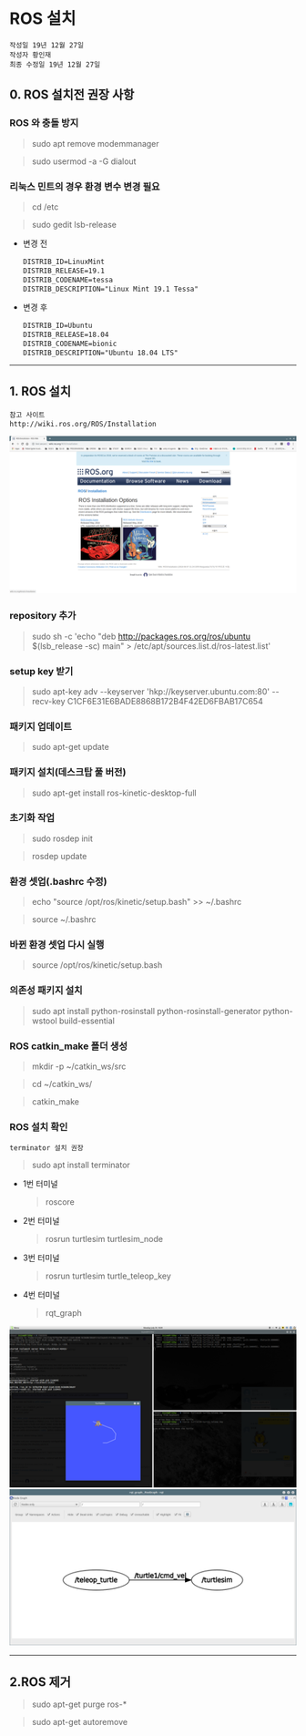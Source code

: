 # ROS 설치 
```
작성일 19년 12월 27일
작성자 황인재
최종 수정일 19년 12월 27일
```


## 0. ROS 설치전 권장 사항
### ROS 와 충돌 방지

>sudo apt remove modemmanager

>sudo usermod -a -G dialout  <user name>

### 리눅스 민트의 경우 환경 변수 변경 필요
> cd /etc  

> sudo gedit lsb-release  

* 변경 전
    ```
    DISTRIB_ID=LinuxMint
    DISTRIB_RELEASE=19.1
    DISTRIB_CODENAME=tessa
    DISTRIB_DESCRIPTION="Linux Mint 19.1 Tessa"
    ```
* 변경 후
    ```
    DISTRIB_ID=Ubuntu
    DISTRIB_RELEASE=18.04
    DISTRIB_CODENAME=bionic
    DISTRIB_DESCRIPTION="Ubuntu 18.04 LTS"
    ```
    
---
## 1. ROS 설치
```
참고 사이트
http://wiki.ros.org/ROS/Installation
```
![sss](./1.png)

### repository 추가

> sudo sh -c 'echo "deb http://packages.ros.org/ros/ubuntu $(lsb_release -sc) main" > /etc/apt/sources.list.d/ros-latest.list'

### setup key 받기
> sudo apt-key adv --keyserver 'hkp://keyserver.ubuntu.com:80' --recv-key C1CF6E31E6BADE8868B172B4F42ED6FBAB17C654

### 패키지 업데이트
>sudo apt-get update
### 패키지 설치(데스크탑 풀 버전)
>sudo apt-get install ros-kinetic-desktop-full 
### 초기화 작업
>sudo rosdep init

>rosdep update
### 환경 셋업(.bashrc 수정)
>echo "source /opt/ros/kinetic/setup.bash" >> ~/.bashrc

>source ~/.bashrc

### 바뀐 환경 셋업 다시 실행
> source /opt/ros/kinetic/setup.bash

### 의존성 패키지 설치
>sudo apt install python-rosinstall python-rosinstall-generator python-wstool build-essential

### ROS catkin_make 폴더 생성
> mkdir -p ~/catkin_ws/src

> cd ~/catkin_ws/

> catkin_make

### ROS 설치 확인
```
terminator 설치 권장
```
>sudo apt install terminator
* 1번 터미널

    > roscore
* 2번 터미널
    > rosrun turtlesim turtlesim_node 
* 3번 터미널 
    >rosrun turtlesim turtle_teleop_key 

* 4번 터미널 
    >rqt_graph 

![sss](./test.png)
![sss](./rqt.png)

---

## 2.ROS 제거 
>sudo apt-get purge ros-*

>sudo apt-get autoremove